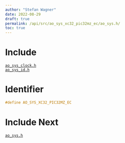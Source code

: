 ```yaml
---
author: "Stefan Wagner"
date: 2022-08-29
draft: true
permalink: /api/src/ao_sys_xc32_pic32mz_ec/ao_sys.h/
toc: true
---
```


# Include

[`ao_sys_clock.h`](ao_sys_clock.h.md) <br/>
[`ao_sys_id.h`](ao_sys_id.h.md)

# Identifier

```c
#define AO_SYS_XC32_PIC32MZ_EC
```

# Include Next

[`ao_sys.h`](../ao_sys_xc32_pic32mz/ao_sys.h.md)
